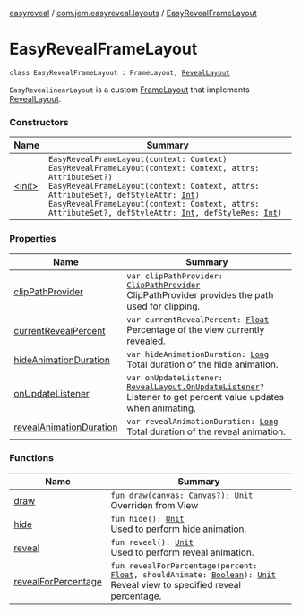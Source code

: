 [easyreveal](../../index.md) / [com.jem.easyreveal.layouts](../index.md) / [EasyRevealFrameLayout](./index.md)

# EasyRevealFrameLayout

`class EasyRevealFrameLayout : FrameLayout, `[`RevealLayout`](../../com.jem.easyreveal/-reveal-layout/index.md)

`EasyRevealinearLayout` is a custom [FrameLayout](#) that implements [RevealLayout](../../com.jem.easyreveal/-reveal-layout/index.md).

### Constructors

| Name | Summary |
|---|---|
| [&lt;init&gt;](-init-.md) | `EasyRevealFrameLayout(context: Context)`<br>`EasyRevealFrameLayout(context: Context, attrs: AttributeSet?)`<br>`EasyRevealFrameLayout(context: Context, attrs: AttributeSet?, defStyleAttr: `[`Int`](https://kotlinlang.org/api/latest/jvm/stdlib/kotlin/-int/index.html)`)`<br>`EasyRevealFrameLayout(context: Context, attrs: AttributeSet?, defStyleAttr: `[`Int`](https://kotlinlang.org/api/latest/jvm/stdlib/kotlin/-int/index.html)`, defStyleRes: `[`Int`](https://kotlinlang.org/api/latest/jvm/stdlib/kotlin/-int/index.html)`)` |

### Properties

| Name | Summary |
|---|---|
| [clipPathProvider](clip-path-provider.md) | `var clipPathProvider: `[`ClipPathProvider`](../../com.jem.easyreveal/-clip-path-provider/index.md)<br>ClipPathProvider provides the path used for clipping. |
| [currentRevealPercent](current-reveal-percent.md) | `var currentRevealPercent: `[`Float`](https://kotlinlang.org/api/latest/jvm/stdlib/kotlin/-float/index.html)<br>Percentage of the view currently revealed. |
| [hideAnimationDuration](hide-animation-duration.md) | `var hideAnimationDuration: `[`Long`](https://kotlinlang.org/api/latest/jvm/stdlib/kotlin/-long/index.html)<br>Total duration of the hide animation. |
| [onUpdateListener](on-update-listener.md) | `var onUpdateListener: `[`RevealLayout.OnUpdateListener`](../../com.jem.easyreveal/-reveal-layout/-on-update-listener/index.md)`?`<br>Listener to get percent value updates when animating. |
| [revealAnimationDuration](reveal-animation-duration.md) | `var revealAnimationDuration: `[`Long`](https://kotlinlang.org/api/latest/jvm/stdlib/kotlin/-long/index.html)<br>Total duration of the reveal animation. |

### Functions

| Name | Summary |
|---|---|
| [draw](draw.md) | `fun draw(canvas: Canvas?): `[`Unit`](https://kotlinlang.org/api/latest/jvm/stdlib/kotlin/-unit/index.html)<br>Overriden from View |
| [hide](hide.md) | `fun hide(): `[`Unit`](https://kotlinlang.org/api/latest/jvm/stdlib/kotlin/-unit/index.html)<br>Used to perform hide animation. |
| [reveal](reveal.md) | `fun reveal(): `[`Unit`](https://kotlinlang.org/api/latest/jvm/stdlib/kotlin/-unit/index.html)<br>Used to perform reveal animation. |
| [revealForPercentage](reveal-for-percentage.md) | `fun revealForPercentage(percent: `[`Float`](https://kotlinlang.org/api/latest/jvm/stdlib/kotlin/-float/index.html)`, shouldAnimate: `[`Boolean`](https://kotlinlang.org/api/latest/jvm/stdlib/kotlin/-boolean/index.html)`): `[`Unit`](https://kotlinlang.org/api/latest/jvm/stdlib/kotlin/-unit/index.html)<br>Reveal view to specified reveal percentage. |
